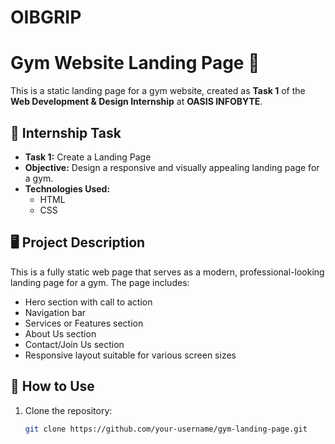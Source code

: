 # OIBGRIP
# Gym Website Landing Page 💪

This is a static landing page for a gym website, created as **Task 1** of the **Web Development & Design Internship** at **OASIS INFOBYTE**.

## 📌 Internship Task

- **Task 1:** Create a Landing Page  
- **Objective:** Design a responsive and visually appealing landing page for a gym.
- **Technologies Used:**  
  - HTML  
  - CSS

## 🖥️ Project Description

This is a fully static web page that serves as a modern, professional-looking landing page for a gym. The page includes:

- Hero section with call to action  
- Navigation bar  
- Services or Features section  
- About Us section  
- Contact/Join Us section  
- Responsive layout suitable for various screen sizes


## 🚀 How to Use

1. Clone the repository:
   ```bash
   git clone https://github.com/your-username/gym-landing-page.git
  
